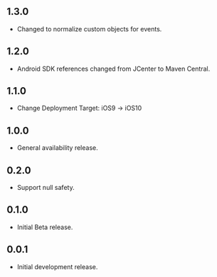 ## 1.3.0

* Changed to normalize custom objects for events.

## 1.2.0

* Android SDK references changed from JCenter to Maven Central.

## 1.1.0

* Change Deployment Target: iOS9 → iOS10

## 1.0.0

* General availability release.

## 0.2.0

* Support null safety.

## 0.1.0

* Initial Beta release.

## 0.0.1

* Initial development release.
